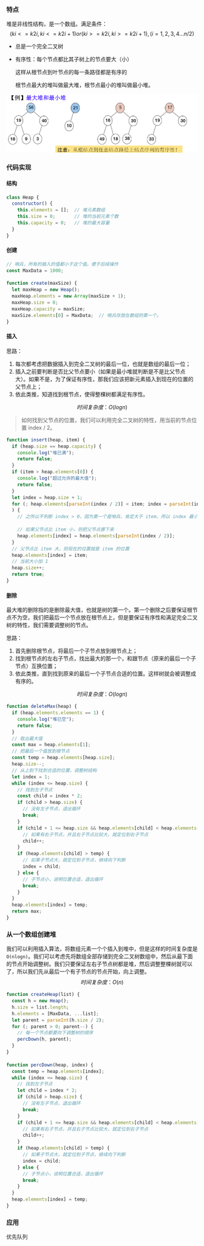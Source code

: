 ### 特点

堆是非线性结构，是一个数组。满足条件：
$$
(ki <= k2i,ki <= k2i+1) or (ki >= k2i,ki >= k2i+1), (i = 1,2,3,4...n/2)
$$

- 总是一个完全二叉树

- 有序性：每个节点都比其子树上的节点要大（小）

  这样从根节点到叶节点的每一条路径都是有序的

  根节点最大的堆叫做最大堆，根节点最小的堆叫做最小堆。

![image-20210125162522301](Untitled.assets/image-20210125162522301.png)

### 代码实现



#### 结构

```javascript
class Heap {
  constructor() {
    this.elements = [];  // 堆元素数组
    this.size = 0;       // 堆的当前元素个数
    this.capacity = 0;   // 堆的最大容量
  }
}
```



#### 创建

```javascript
// 哨兵，所有的插入的值都小于这个值。便于后续操作
const MaxData = 1000;

function create(maxSize) {
  let maxHeap = new Heap();
  maxHeap.elements = new Array(maxSize + 1);
  maxHeap.size = 0;
  maxHeap.capacity = maxSize;
  maxSize.elements[0] = MaxData;  // 哨兵存放在数组的第一个。
}
```



#### 插入

思路：

1. 每次都考虑把数据插入到完全二叉树的最后一位，也就是数组的最后一位；
2. 插入之前要判断是否比父节点要小（如果是最小堆就判断是不是比父节点大）。如果不是，为了保证有序性，那我们应该把新元素插入到现在的位置的父节点上；
3. 依此类推，知道找到根节点，使得整棵树都满足有序性。

$$
时间复杂度：O(logn)
$$

> 如何找到父节点的位置，我们可以利用完全二叉树的特性，用当前的节点位置 index / 2。

```javascript
function insert(heap, item) {
  if (heap.size == heap.capacity) {
    console.log("堆已满");
    return false;
  }
  if (item > heap.elements[0]) {
    console.log("超过允许的最大值");
    return false;
  }
  let index = heap.size + 1;
  for (; heap.elements[parseInt(index / 2)] < item; index = parseInt(index / 2)
  ) {
    // 之所以不判断 index > 0，因为第一个是哨兵，肯定大于 item，所以 index 最小就是 1

    // 如果父节点比 item 小，则把父节点挪下来
    heap.elements[index] = heap.elements[parseInt(index / 2)];
  }
  // 父节点比 item 大，则现在的位置就是 item 的位置
  heap.elements[index] = item;
  // 当前大小加 1 
  heap.size++;
  return true;
}
```



#### 删除

最大堆的删除指的是删除最大值，也就是树的第一个。第一个删除之后要保证根节点不为空，我们把最后一个节点放在根节点上，但是要保证有序性和满足完全二叉树的特性，我们需要调整树的节点。

思路：

1. 首先删除根节点，将最后一个子节点放到根节点上；
2. 找到根节点的左右子节点，找出最大的那一个，和跟节点（原来的最后一个子节点）互换位置；
3. 依此类推，直到找到原来的最后一个子节点合适的位置。这样树就会被调整成有序的。

$$
时间复杂度：O(logn)
$$

```javascript
function deleteMax(heap) {
  if (heap.elements.elements == 1) {
    console.log("堆已空");
    return false;
  }
  // 取出最大值
  const max = heap.elements[1];
  // 把最后一个值放到根节点
  const temp = heap.elements[heap.size];
  heap.size--;
  // 从上到下找到合适的位置，调整树结构
  let index = 1;
  while (index <= heap.size) {
    // 找到左子节点
    const child = index * 2;
    if (child > heap.size) {
      // 没有左子节点，退出循环
      break;
    }
    if (child + 1 <= heap.size && heap.elements[child] < heap.elements[child + 1]) {
      // 如果有右子节点，并且右子节点比较大，就定位到右子节点
      child++;
    }
    if (heap.elements[child] > temp) {
      // 如果子节点大，就定位到子节点，继续向下判断
      index = child;
    } else {
      // 子节点小，说明位置合适，退出循环
      break;
    }
  }
  heap.elements[index] = temp;
  return max;
}
```



### 从一个数组创建堆

我们可以利用插入算法，将数组元素一个个插入到堆中，但是这样的时间复杂度是 `O(nlogn)`。我们可以考虑先将数组全部存储到完全二叉树数组中，然后从最下面的节点开始调整树。我们只要保证左右子节点树都是堆，然后调整整棵树就可以了，所以我们先从最后一个有子节点的节点开始，向上调整。
$$
时间复杂度：O(n)
$$

```javascript
function createHeap(list) {
  const h = new Heap();
  h.size = list.length;
  h.elements = [MaxData, ...list];
  let parent = parseInt(h.size / 2);
  for (; parent > 0; parent--) {
    // 每一个节点都要向下调整树的顺序
    percDown(h, parent);
  }
}

function percDown(heap, index) {
  const temp = heap.elements[index];
  while (index <= heap.size) {
    // 找到左子节点
    let child = index * 2;
    if (child > heap.size) {
      // 没有左子节点，退出循环
      break;
    }
    if (child + 1 <= heap.size && heap.elements[child] < heap.elements[child + 1]) {
      // 如果有右子节点，并且右子节点比较大，就定位到右子节点
      child++;
    }
    if (heap.elements[child] > temp) {
      // 如果子节点大，就定位到子节点，继续向下判断
      index = child;
    } else {
      // 子节点小，说明位置合适，退出循环
      break;
    }
  }
  heap.elements[index] = temp;
}
```



### 应用

优先队列


